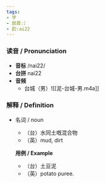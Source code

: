 ```yaml
---
tags:
- 字
- 部首:氵
- 韵:ai22
---
```


### __读音__ / Pronunciation

- __音标__ /nai22/
- __台拼__ nai22
- __音频__
	- 台城（男）![[泥-台城-男.m4a]]
### 解释 / Definition

- 名词 / noun
	- （台）水同土嘅混合物
	- （英）mud, dirt

	**用例 / Example**
	- （台）土豆泥
	- （英）potato puree.